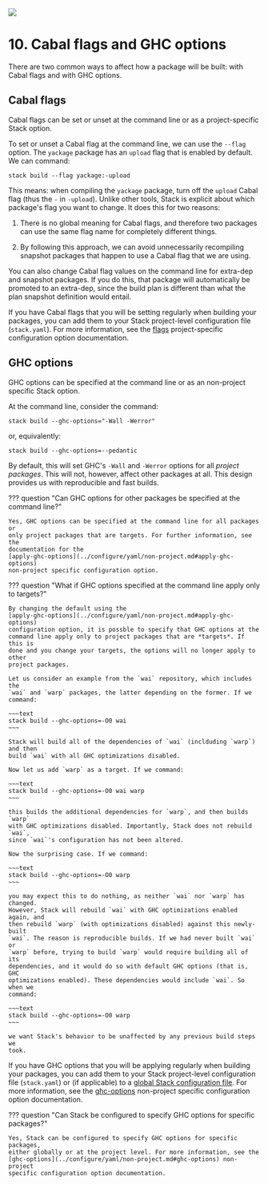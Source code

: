   <div class="hidden-warning"><a href="https://docs.haskellstack.org/"><img src="https://cdn.jsdelivr.net/gh/commercialhaskell/stack/doc/img/hidden-warning.svg"></a></div>

# 10. Cabal flags and GHC options

There are two common ways to affect how a package will be built: with Cabal
flags and with GHC options.

## Cabal flags

Cabal flags can be set or unset at the command line or as a project-specific
Stack option.

To set or unset a Cabal flag at the command line, we can use the `--flag`
option. The `yackage` package has an `upload` flag that is enabled by default.
We can command:

~~~text
stack build --flag yackage:-upload
~~~

This means: when compiling the `yackage` package, turn off the `upload` Cabal
flag (thus the `-` in `-upload`). Unlike other tools, Stack is explicit about
which package's flag you want to change. It does this for two reasons:

1. There is no global meaning for Cabal flags, and therefore two packages can
   use the same flag name for completely different things.

2. By following this approach, we can avoid unnecessarily recompiling snapshot
   packages that happen to use a Cabal flag that we are using.

You can also change Cabal flag values on the command line for extra-dep and
snapshot packages. If you do this, that package will automatically be promoted
to an extra-dep, since the build plan is different than what the plan snapshot
definition would entail.

If you have Cabal flags that you will be setting regularly when building your
packages, you can add them to your Stack project-level configuration file
(`stack.yaml`). For more information, see the
[flags](../configure/yaml/project.md#flags) project-specific configuration
option documentation.

## GHC options

GHC options can be specified at the command line or as an non-project specific
Stack option.

At the command line, consider the command:

~~~text
stack build --ghc-options="-Wall -Werror"
~~~

or, equivalently:

~~~text
stack build --ghc-options=--pedantic
~~~

By default, this will set GHC's `-Wall` and `-Werror` options for all *project
packages*. This will not, however, affect other packages at all. This design
provides us with reproducible and fast builds.

??? question "Can GHC options for other packages be specified at the command line?"

    Yes, GHC options can be specified at the command line for all packages or
    only project packages that are targets. For further information, see the
    documentation for the
    [apply-ghc-options](../configure/yaml/non-project.md#apply-ghc-options)
    non-project specific configuration option.

??? question "What if GHC options specified at the command line apply only to targets?"

    By changing the default using the
    [apply-ghc-options](../configure/yaml/non-project.md#apply-ghc-options)
    configuration option, it is possble to specify that GHC options at the
    command line apply only to project packages that are *targets*. If this is
    done and you change your targets, the options will no longer apply to other
    project packages.

    Let us consider an example from the `wai` repository, which includes the
    `wai` and `warp` packages, the latter depending on the former. If we
    command:

    ~~~text
    stack build --ghc-options=-O0 wai
    ~~~

    Stack will build all of the dependencies of `wai` (inclduding `warp`) and then
    build `wai` with all GHC optimizations disabled.

    Now let us add `warp` as a target. If we command:

    ~~~text
    stack build --ghc-options=-O0 wai warp
    ~~~

    this builds the additional dependencies for `warp`, and then builds `warp`
    with GHC optimizations disabled. Importantly, Stack does not rebuild `wai`,
    since `wai`'s configuration has not been altered.

    Now the surprising case. If we command:

    ~~~text
    stack build --ghc-options=-O0 warp
    ~~~

    you may expect this to do nothing, as neither `wai` nor `warp` has changed.
    However, Stack will rebuild `wai` with GHC optimizations enabled again, and
    then rebuild `warp` (with optimizations disabled) against this newly-built
    `wai`. The reason is reproducible builds. If we had never built `wai` or
    `warp` before, trying to build `warp` would require building all of its
    dependencies, and it would do so with default GHC options (that is, GHC
    optimizations enabled). These dependencies would include `wai`. So when we
    command:

    ~~~text
    stack build --ghc-options=-O0 warp
    ~~~

    we want Stack's behavior to be unaffected by any previous build steps we
    took.

If you have GHC options that you will be applying regularly when building your
packages, you can add them to your Stack project-level configuration file
(`stack.yaml`) or (if applicable) to a
[global Stack configuration file](../configure/yaml/index.md#project-level-and-global-configuration-files).
For more information, see the
[ghc-options](../configure/yaml/non-project.md#ghc-options) non-project specific
configuration option documentation.

??? question "Can Stack be configured to specify GHC options for specific packages?"

    Yes, Stack can be configured to specify GHC options for specific packages,
    either globally or at the project level. For more information, see the
    [ghc-options](../configure/yaml/non-project.md#ghc-options) non-project
    specific configuration option documentation.
